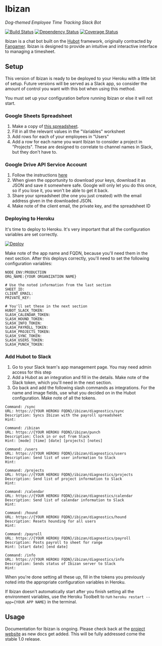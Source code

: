# Ibizan
_Dog-themed Employee Time Tracking Slack Bot_

[![Build Status](https://travis-ci.org/ibizan/ibizan.svg?branch=master)](https://travis-ci.org/ibizan/ibizan) [![Dependency Status](https://gemnasium.com/ibizan/ibizan.svg)](https://gemnasium.com/ibizan/ibizan) [![Coverage Status](https://coveralls.io/repos/github/ibizan/ibizan/badge.svg?branch=master)](https://coveralls.io/github/ibizan/ibizan?branch=master)

Ibizan is a chat bot built on the [Hubot](https://github.com/github/hubot) framework, originally contracted by [Fangamer](http://fangamer.com/). Ibizan is designed to provide an intuitive and interactive interface to managing a timesheet.

## Setup

This version of Ibizan is ready to be deployed to your Heroku with a little bit of setup. Future versions will be served as a Slack app, so consider the amount of control you want with this bot when using this method.

You must set up your configuration before running Ibizan or else it will not start.

### Google Sheets Spreadsheet

1. Make a copy of [this spreadsheet](https://docs.google.com/spreadsheets/d/1dGmUzvCyA7gIVcHxcYumKh8jy9EeFKeH71wUwTocTHQ/edit?usp=sharing). 
2. Fill in all the relevant values in the "Variables" worksheet
3. Add rows for each of your employees in "Users"
4. Add a row for each name you want Ibizan to consider a project in "Projects". These are designed to correlate to channel names in Slack, but they don't have to.

### Google Drive API Service Account

1. Follow the instructions [here](https://developers.google.com/identity/protocols/OAuth2ServiceAccount)
2. When given the opportunity to download your keys, download it as JSON and save it somewhere safe. Google will only let you do this once, so if you lose it, you won't be able to get it back.
3. Share your spreadsheet (the one you just created) with the email address given in the downloaded JSON.
4. Make note of the client email, the private key, and the spreadsheet ID


### Deploying to Heroku

It's time to deploy to Heroku. It's very important that all the configuration variables are set correctly.

[![Deploy](https://www.herokucdn.com/deploy/button.svg)](https://heroku.com/deploy)

Make note of the app name and FQDN, because you'll need them in the next section. After this deploys correctly, you'll need to set the following configuration variables:

```
NODE_ENV:PRODUCTION
ORG_NAME:{YOUR ORGANIZATION NAME}

# Use the noted information from the last section
SHEET_ID:
CLIENT_EMAIL:
PRIVATE_KEY:

# You'll set these in the next section
HUBOT_SLACK_TOKEN:
SLASH_CALENDAR_TOKEN:
SLASH_HOUND_TOKEN:
SLASH_INFO_TOKEN:
SLASH_PAYROLL_TOKEN:
SLASH_PROJECTS_TOKEN:
SLASH_SYNC_TOKEN:
SLASH_USERS_TOKEN:
SLASH_PUNCH_TOKEN:
```

### Add Hubot to Slack

1. Go to your Slack team's app management page. You may need admin access for this step
2. Add a Hubot as an integration and fill in the details. Make note of the Slack token, which you'll need in the next section.
3. Go back and add the following slash commands as integrations. For the name and image fields, use what you decided on in the Hubot configuration. Make note of all the tokens.

```
Command: /sync
URL: https://{YOUR HEROKU FQDN}/ibizan/diagnostics/sync
Description: Syncs Ibizan with the payroll spreadsheet
Hint:

Command: /ibizan
URL: https://{YOUR HEROKU FQDN}/ibizan/punch
Description: Clock in or out from Slack
Hint: [mode] [time] [date] [projects] [notes]
​
Command: /users
URL: https://{YOUR HEROKU FQDN}/ibizan/diagnostics/users
Description: Send list of user information to Slack
Hint:
​
Command: /projects
URL: https://{YOUR HEROKU FQDN}/ibizan/diagnostics/projects
Description: Send list of project information to Slack
Hint:
​
Command: /calendar
URL: https://{YOUR HEROKU FQDN}/ibizan/diagnostics/calendar
Description: Send list of calendar information to Slack
Hint:
​
Command: /hound
URL: https://{YOUR HEROKU FQDN}/ibizan/diagnostics/hound
Description: Resets hounding for all users
Hint:
​
Command: /payroll
URL: https://{YOUR HEROKU FQDN}/ibizan/diagnostics/payroll
Description: Posts payroll to sheet for range
Hint: [start date] [end date]
​
Command: /info
URL: https://{YOUR HEROKU FQDN}/ibizan/diagnostics/info
Description: Sends status of Ibizan server to Slack
Hint:
```

When you're done setting all these up, fill in the tokens you previously noted into the appropriate configuration variables in Heroku.

If Ibizan doesn't automatically start after you finish setting all the environment variables, use the Heroku Toolbelt to run `heroku restart --app={YOUR APP NAME}` in the terminal.

## Usage

Documentation for Ibizan is ongoing. Please check back at the [project website](http://ibizan.github.io) as new docs get added. This will be fully addressed come the stable 1.0 release.